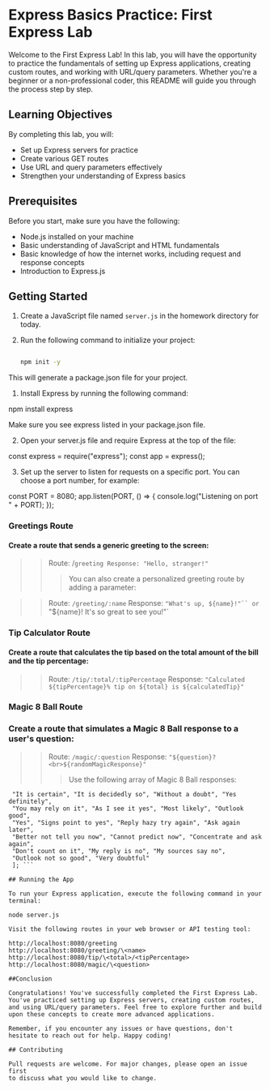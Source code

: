 # Express Basics Practice: First Express Lab

Welcome to the First Express Lab! In this lab, you will have the opportunity to practice the fundamentals of setting up Express applications, creating custom routes, and working with URL/query parameters. Whether you're a beginner or a non-professional coder, this README will guide you through the process step by step.

## Learning Objectives

By completing this lab, you will:

- Set up Express servers for practice
- Create various GET routes
- Use URL and query parameters effectively
- Strengthen your understanding of Express basics

## Prerequisites

Before you start, make sure you have the following:

- Node.js installed on your machine
- Basic understanding of JavaScript and HTML fundamentals
- Basic knowledge of how the internet works, including request and response concepts
- Introduction to Express.js

## Getting Started

1. Create a JavaScript file named `server.js` in the homework directory for today.
2. Run the following command to initialize your project:

   ```bash

   npm init -y
   ```

This will generate a package.json file for your project.

1. Install Express by running the following command:

npm install express

Make sure you see express listed in your package.json file.

2. Open your server.js file and require Express at the top of the file:

const express = require("express");
const app = express();

3. Set up the server to listen for requests on a specific port. You can choose a port number, for example:

const PORT = 8080;
app.listen(PORT, () => {
console.log("Listening on port " + PORT);
});

### Greetings Route

#### Create a route that sends a generic greeting to the screen:

> > Route: /`greeting Response: "Hello, stranger!"`
> >
> > > You can also create a personalized greeting route by adding a parameter:

> > Route: `/greeting/:name`
> > Response: ` "What's up, ${name}!"`` or  `"${name}! It's so great to see you!"`

### Tip Calculator Route

#### Create a route that calculates the tip based on the total amount of the bill and the tip percentage:

> > Route: `/tip/:total/:tipPercentage`
> > Response: `"Calculated ${tipPercentage}% tip on ${total} is ${calculatedTip}"`

### Magic 8 Ball Route

### Create a route that simulates a Magic 8 Ball response to a user's question:

> > Route: `/magic/:question`
> > Response: `"${question}?<br>${randomMagicResponse}"`
> >
> > > Use the following array of Magic 8 Ball responses:

````const responses = [
 "It is certain", "It is decidedly so", "Without a doubt", "Yes definitely",
 "You may rely on it", "As I see it yes", "Most likely", "Outlook good",
 "Yes", "Signs point to yes", "Reply hazy try again", "Ask again later",
 "Better not tell you now", "Cannot predict now", "Concentrate and ask again",
 "Don't count on it", "My reply is no", "My sources say no",
 "Outlook not so good", "Very doubtful"
 ]; ```

## Running the App

To run your Express application, execute the following command in your terminal:

node server.js

Visit the following routes in your web browser or API testing tool:

http://localhost:8080/greeting
http://localhost:8080/greeting/\<name>
http://localhost:8080/tip/\<total>/<tipPercentage>
http://localhost:8080/magic/\<question>

##Conclusion

Congratulations! You've successfully completed the First Express Lab. You've practiced setting up Express servers, creating custom routes, and using URL/query parameters. Feel free to explore further and build upon these concepts to create more advanced applications.

Remember, if you encounter any issues or have questions, don't hesitate to reach out for help. Happy coding!

## Contributing

Pull requests are welcome. For major changes, please open an issue first
to discuss what you would like to change.

````
